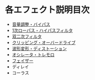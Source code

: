 # 各エフェクト説明目次

- [音量調整・バイパス](210_音量調整・バイパス.md)
- [1次ローパス・ハイパスフィルタ](220_1次ローパス・ハイパスフィルタ.md)
- [双二次フィルタ](221_双二次フィルタ.md)
- [クリッピング・オーバードライブ](230_クリッピング・オーバードライブ.md)
- [波形変形・ディストーション](231_波形変形・ディストーション.md)
- [オシレータ・トレモロ](240_オシレータ・トレモロ.md)
- [フェイザー](241_フェイザー.md)
- ディレイ
- コーラス

